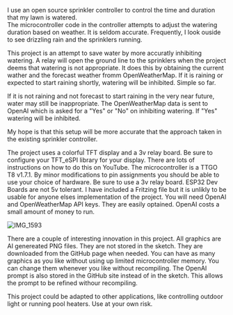I use an open source sprinkler controller to control the time and duration that my lawn is watered.  
The microcontroller code in the controller attempts to adjust the watering duration based on weather.
It is seldom accurate.  Frequently, I look ouside to see drizzling rain and the sprinklers running.

This project is an attempt to save water by more accuratly inhibiting watering.  A relay will 
open the ground line to the sprinklers when the project deems that watering is not appropriate.
It does this by obtaining the current wather and the forecast weather fromm OpenWeatherMap.  If it 
is raining or expected to start raining shortly, watering will be inhibited.  Simple so far.

If it is not raining and not forecast to start raining in the very near future, water may still be inappropriate.
The OpenWeatherMap data is sent to OpenAI which is asked for a "Yes" or "No" on inhibiting watering.
If "Yes" watering will be inhibited.

My hope is that this setup will be more accurate that the approach taken in the existing sprinkler controller.

The project uses a colorful TFT display and a 3v relay board.  Be sure to configure your TFT_eSPI library for your display.
There are lots of instructions on how to do this on YouTube. The microcontroller is a TTGO T8 v1.7.1.
By minor modifications to pin assignments you should be able to use your choice of hardware.  Be sure to use a 3v relay board.
ESP32 Dev Boards are not 5v tolerant.  I have included a Fritzing file but it is unlikly to be usable for anyone
elses implementation of the project. You will need OpenAI and OpenWeatherMap API keys.  They are easily optained. OpenAI costs 
a small amount of money to run.

![IMG_1593](https://github.com/user-attachments/assets/47233484-1f50-40bc-a024-e01cabff9d25)

There are a couple of interesting innovation in this project. All graphics are AI genereated PNG files.
They are not stored in the sketch.  They are downloaded from the GitHub page when needed.  You can have 
as many graphics as you like without using up limited microcontroller memory.  You can change them whenever
you like without recompiling.  The OpenAI prompt is also stored in the GitHub site instead of in the sketch.
This allows the prompt to be refined withour recompiling.

This project could be adapted to other applications, like controlling outdoor light or running pool heaters.
Use at your own risk.
